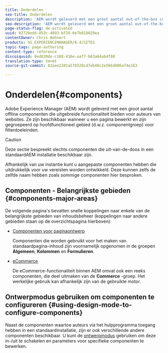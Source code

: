 ```yaml
---
title: Onderdelen
seo-title: Onderdelen
description: 'AEM wordt geleverd met een groot aantal out-of-the-box componenten die uitgebreide functionaliteit bieden voor auteurs van websites. '
seo-description: 'AEM wordt geleverd met een groot aantal out-of-the-box componenten die uitgebreide functionaliteit bieden voor auteurs van websites. '
page-status-flag: de-activated
uuid: 02720edd-853c-4893-bf28-0e7b018029ea
contentOwner: Chris Bohnert
products: SG_EXPERIENCEMANAGER/6.4/SITES
topic-tags: page-authoring
content-type: reference
discoiquuid: 9ed820de-c108-416e-aaf7-b63a64ab4f80
translation-type: tm+mt
source-git-commit: 02aee2202a570320cd7eb40c2e566d886af4e163

---
```



# Onderdelen{#components}

Adobe Experience Manager (AEM) wordt geleverd met een groot aantal offline componenten die uitgebreide functionaliteit bieden voor auteurs van websites. Ze zijn beschikbaar wanneer u een pagina [](/help/sites-classic-ui-authoring/classic-page-author-edit-content.md) bewerkt en zijn gegroepeerd op hoofdfunctioneel gebied (d.w.z. componentgroep) voor filterdoeleinden.

>[!CAUTION]
>
>Deze sectie bespreekt slechts componenten die uit-van-de-doos in een standaardAEM installatie beschikbaar zijn.
>
>Afhankelijk van uw instantie kunt u aangepaste componenten hebben die uitdrukkelijk voor uw vereisten worden ontwikkeld. Deze kunnen zelfs de zelfde naam hebben zoals sommige componenten hier besproken.

## Componenten - Belangrijkste gebieden {#components-major-areas}

De volgende pagina&#39;s bevatten snelle koppelingen naar enkele van de belangrijkste gebieden van inhoudsbeheer (koppelingen naar andere gebieden staan op de overzichtspagina hierboven):

* [Componenten voor paginaontwerp](/help/sites-classic-ui-authoring/classic-page-author-edit-mode.md)

   Componenten die worden gebruikt voor het maken van standaardpagina-inhoud zijn voornamelijk opgenomen in de groepen **Algemeen**, **Kolommen** en **Formulieren**.

* [eCommerce](/help/sites-administering/ecommerce.md)

   De eCommerce-functionaliteit binnen AEM omvat ook een reeks componenten, die deel uitmaken van de **Commerce** -groep. Het werkelijke gebruik kan afhankelijk zijn van de gebruikte motor.

## Ontwerpmodus gebruiken om componenten te configureren {#using-design-mode-to-configure-components}

Naast de componenten waartoe auteurs via het hulpprogramma toegang hebben in een standaardinstallatie, zijn er ook verschillende andere componenten beschikbaar. U kunt de [ontwerpmodus](/help/sites-classic-ui-authoring/classic-page-author-design-mode.md#enable-disable-components) gebruiken om deze in-/uit te schakelen en parameters voor specifieke componenten te bewerken.

